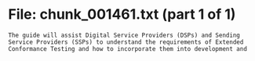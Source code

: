 ﻿# File: chunk_001461.txt (part 1 of 1)
```
The guide will assist Digital Service Providers (DSPs) and Sending Service Providers (SSPs) to understand the requirements of Extended Conformance Testing and how to incorporate them into development and
```

